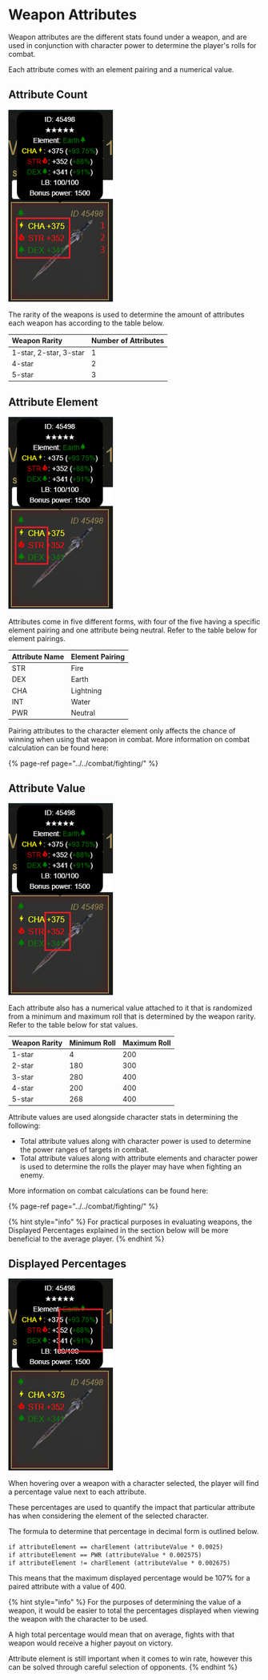 # Weapon Attributes

Weapon attributes are the different stats found under a weapon, and are used in conjunction with character power to determine the player's rolls for combat.

Each attribute comes with an element pairing and a numerical value.

## Attribute Count

![](../../.gitbook/assets/weapon-attribute-count.png)

The rarity of the weapons is used to determine the amount of attributes each weapon has according to the table below.

| Weapon Rarity | Number of Attributes |
| :--- | :--- |
| 1-star, 2-star, 3-star | 1 |
| 4-star | 2 |
| 5-star | 3 |

## Attribute Element

![](../../.gitbook/assets/weapon-attribute-element.png)

Attributes come in five different forms, with four of the five having a specific element pairing and one attribute being neutral. Refer to the table below for element pairings.

| Attribute Name | Element Pairing |
| :--- | :--- |
| STR | Fire |
| DEX | Earth |
| CHA | Lightning |
| INT | Water |
| PWR | Neutral |

Pairing attributes to the character element only affects the chance of winning when using that weapon in combat. More information on combat calculation can be found here:

{% page-ref page="../../combat/fighting/" %}

## Attribute Value

![](../../.gitbook/assets/weapon-attribute-value.png)

Each attribute also has a numerical value attached to it that is randomized from a minimum and maximum roll that is determined by the weapon rarity. Refer to the table below for stat values.

| Weapon Rarity | Minimum Roll | Maximum Roll |
| :--- | :--- | :--- |
| 1-star | 4 | 200 |
| 2-star | 180 | 300 |
| 3-star | 280 | 400 |
| 4-star | 200 | 400 |
| 5-star | 268 | 400 |

Attribute values are used alongside character stats in determining the following:

* Total attribute values along with character power is used to determine the power ranges of targets in combat.
* Total attribute values along with attribute elements and character power is used to determine the rolls the player may have when fighting an enemy.

More information on combat calculations can be found here:

{% page-ref page="../../combat/fighting/" %}

{% hint style="info" %}
For practical purposes in evaluating weapons, the Displayed Percentages explained in the section below will be more beneficial to the average player.
{% endhint %}

## Displayed Percentages

![](../../.gitbook/assets/weapon-attribute-percentage.png)

When hovering over a weapon with a character selected, the player will find a percentage value next to each attribute.

These percentages are used to quantify the impact that particular attribute has when considering the element of the selected character.

The formula to determine that percentage in decimal form is outlined below.

```text
if attributeElement == charElement (attributeValue * 0.0025)
if attributeElement == PWR (attributeValue * 0.002575)
if attributeElement != charElement (attributeValue * 0.002675)
```

This means that the maximum displayed percentage would be 107% for a paired attribute with a value of 400.

{% hint style="info" %}
For the purposes of determining the value of a weapon, it would be easier to total the percentages displayed when viewing the weapon with the character to be used.

A high total percentage would mean that on average, fights with that weapon would receive a higher payout on victory.

Attribute element is still important when it comes to win rate, however this can be solved through careful selection of opponents.
{% endhint %}

